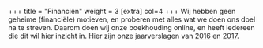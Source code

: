 +++
title = "Financiën"
weight = 3
[extra]
col=4
+++
Wij hebben geen geheime (financiële) motieven, en proberen met alles wat we doen ons doel na te streven. Daarom doen wij onze boekhouding online, en heeft iedereen die dit wil hier inzicht in. Hier zijn onze jaarverslagen van [2016](https://drive.google.com/file/d/0B_1i60BlJan-enJuSVVkSWFYWm8/view) en [2017](https://drive.google.com/file/d/1FnsAE0ZVgE6eSsURm3SiVim4ryu1R1At/view).
